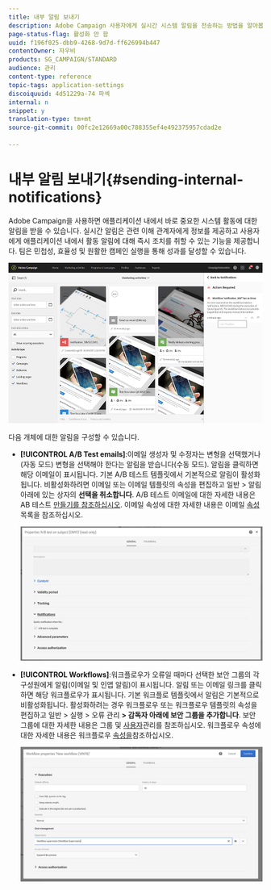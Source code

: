 ```yaml
---
title: 내부 알림 보내기
description: Adobe Campaign 사용자에게 실시간 시스템 알림을 전송하는 방법을 알아봅니다.
page-status-flag: 활성화 안 함
uuid: f196f025-dbb9-4268-9d7d-ff626994b447
contentOwner: 자우비
products: SG_CAMPAIGN/STANDARD
audience: 관리
content-type: reference
topic-tags: application-settings
discoiquuid: 4d51229a-74 파섹
internal: n
snippet: y
translation-type: tm+mt
source-git-commit: 00fc2e12669a00c788355ef4e492375957cdad2e

---
```



# 내부 알림 보내기{#sending-internal-notifications}

Adobe Campaign을 사용하면 애플리케이션 내에서 바로 중요한 시스템 활동에 대한 알림을 받을 수 있습니다.  실시간 알림은 관련 이해 관계자에게 정보를 제공하고 사용자에게 애플리케이션 내에서 활동 알림에 대해 즉시 조치를 취할 수 있는 기능을 제공합니다. 팀은 민첩성, 효율성 및 원활한 캠페인 실행을 통해 성과를 달성할 수 있습니다.

![](assets/pulse_3.png)

다음 개체에 대한 알림을 구성할 수 있습니다.

* **[!UICONTROL A/B Test emails]**:이메일 생성자 및 수정자는 변형을 선택했거나(자동 모드) 변형을 선택해야 한다는 알림을 받습니다(수동 모드). 알림을 클릭하면 해당 이메일이 표시됩니다. 기본 A/B 테스트 템플릿에서 기본적으로 알림이 활성화됩니다. 비활성화하려면 이메일 또는 이메일 템플릿의 속성을 편집하고 일반 &gt; 알림 아래에 있는 상자의 **선택을 취소합니다**. A/B 테스트 이메일에 대한 자세한 내용은 AB 테스트 [만들기를 참조하십시오](../../channels/using/designing-an-a-b-test-email.md). 이메일 속성에 대한 자세한 내용은 이메일 [속성](../../administration/using/configuring-email-channel.md#list-of-email-properties)목록을 참조하십시오.

   ![](assets/pulse_2.png)

* **[!UICONTROL Workflows]**:워크플로우가 오류일 때마다 선택한 보안 그룹의 각 구성원에게 알림(이메일 및 인앱 알림)이 표시됩니다. 알림 또는 이메일 링크를 클릭하면 해당 워크플로우가 표시됩니다. 기본 워크플로 템플릿에서 알림은 기본적으로 비활성화됩니다. 활성화하려는 경우 워크플로우 또는 워크플로우 템플릿의 속성을 편집하고 일반 &gt; 실행 &gt; 오류 관리 **&gt; 감독자 아래에 보안 그룹을 추가합니다**. 보안 그룹에 대한 자세한 내용은 그룹 및 [사용자](../../administration/using/managing-groups-and-users.md)관리를 참조하십시오. 워크플로우 속성에 대한 자세한 내용은 워크플로우 [속성을](../../automating/using/executing-a-workflow.md#workflow-properties)참조하십시오.

   ![](assets/pulse_1.png)

